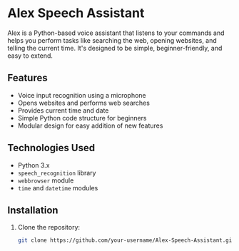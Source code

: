 # Alex Speech Assistant

Alex is a Python-based voice assistant that listens to your commands and helps you perform tasks like searching the web, opening websites, and telling the current time. It's designed to be simple, beginner-friendly, and easy to extend.

## Features
- Voice input recognition using a microphone
- Opens websites and performs web searches
- Provides current time and date
- Simple Python code structure for beginners
- Modular design for easy addition of new features

## Technologies Used
- Python 3.x
- `speech_recognition` library
- `webbrowser` module
- `time` and `datetime` modules

## Installation
1. Clone the repository:
   ```bash
   git clone https://github.com/your-username/Alex-Speech-Assistant.git
